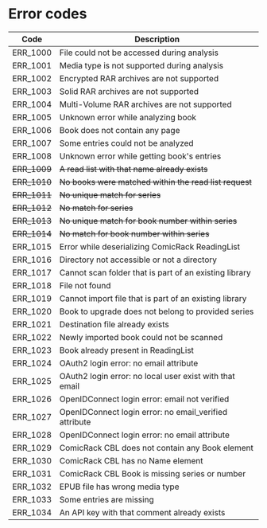 
# Error codes

| Code         | Description                                             |
|--------------|---------------------------------------------------------|
| ERR_1000     | File could not be accessed during analysis              |
| ERR_1001     | Media type is not supported during analysis             |
| ERR_1002     | Encrypted RAR archives are not supported                |
| ERR_1003     | Solid RAR archives are not supported                    |
| ERR_1004     | Multi-Volume RAR archives are not supported             |
| ERR_1005     | Unknown error while analyzing book                      |
| ERR_1006     | Book does not contain any page                          |
| ERR_1007     | Some entries could not be analyzed                      |
| ERR_1008     | Unknown error while getting book's entries              |
| ~~ERR_1009~~ | ~~A read list with that name already exists~~           |
| ~~ERR_1010~~ | ~~No books were matched within the read list request~~  |
| ~~ERR_1011~~ | ~~No unique match for series~~                          |
| ~~ERR_1012~~ | ~~No match for series~~                                 |
| ~~ERR_1013~~ | ~~No unique match for book number within series~~       |
| ~~ERR_1014~~ | ~~No match for book number within series~~              |
| ERR_1015     | Error while deserializing ComicRack ReadingList         |
| ERR_1016     | Directory not accessible or not a directory             |
| ERR_1017     | Cannot scan folder that is part of an existing library  |
| ERR_1018     | File not found                                          |
| ERR_1019     | Cannot import file that is part of an existing library  |
| ERR_1020     | Book to upgrade does not belong to provided series      |
| ERR_1021     | Destination file already exists                         |
| ERR_1022     | Newly imported book could not be scanned                |
| ERR_1023     | Book already present in ReadingList                     |
| ERR_1024     | OAuth2 login error: no email attribute                  |
| ERR_1025     | OAuth2 login error: no local user exist with that email |
| ERR_1026     | OpenIDConnect login error: email not verified           |
| ERR_1027     | OpenIDConnect login error: no email_verified attribute  |
| ERR_1028     | OpenIDConnect login error: no email attribute           |
| ERR_1029     | ComicRack CBL does not contain any Book element         |
| ERR_1030     | ComicRack CBL has no Name element                       |
| ERR_1031     | ComicRack CBL Book is missing series or number          |
| ERR_1032     | EPUB file has wrong media type                          |
| ERR_1033     | Some entries are missing                                |
| ERR_1034     | An API key with that comment already exists             |
